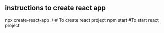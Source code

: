 ## instructions to create react app
npx create-react-app ./ # To create react project
npm start #To start react project